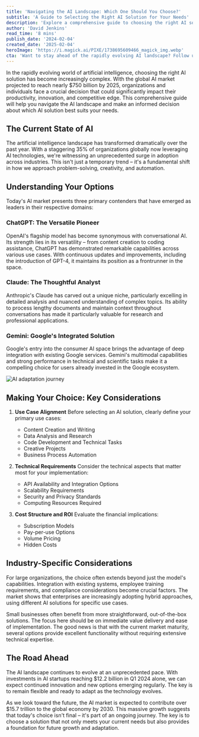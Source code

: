 ```yaml
---
title: 'Navigating the AI Landscape: Which One Should You Choose?'
subtitle: 'A Guide to Selecting the Right AI Solution for Your Needs'
description: 'Explore a comprehensive guide to choosing the right AI solution. From ChatGPT to Claude and Gemini, learn how to evaluate options based on your specific needs, technical requirements, and industry context.'
author: 'David Jenkins'
read_time: '8 mins'
publish_date: '2024-02-04'
created_date: '2025-02-04'
heroImage: 'https://i.magick.ai/PIXE/1738695609466_magick_img.webp'
cta: 'Want to stay ahead of the rapidly evolving AI landscape? Follow us on LinkedIn for regular updates, expert insights, and in-depth analysis of the latest developments in artificial intelligence.'
---
```


In the rapidly evolving world of artificial intelligence, choosing the right AI solution has become increasingly complex. With the global AI market projected to reach nearly $750 billion by 2025, organizations and individuals face a crucial decision that could significantly impact their productivity, innovation, and competitive edge. This comprehensive guide will help you navigate the AI landscape and make an informed decision about which AI solution best suits your needs.

## The Current State of AI

The artificial intelligence landscape has transformed dramatically over the past year. With a staggering 35% of organizations globally now leveraging AI technologies, we're witnessing an unprecedented surge in adoption across industries. This isn't just a temporary trend – it's a fundamental shift in how we approach problem-solving, creativity, and automation.

## Understanding Your Options

Today's AI market presents three primary contenders that have emerged as leaders in their respective domains:

### ChatGPT: The Versatile Pioneer
OpenAI's flagship model has become synonymous with conversational AI. Its strength lies in its versatility – from content creation to coding assistance, ChatGPT has demonstrated remarkable capabilities across various use cases. With continuous updates and improvements, including the introduction of GPT-4, it maintains its position as a frontrunner in the space.

### Claude: The Thoughtful Analyst
Anthropic's Claude has carved out a unique niche, particularly excelling in detailed analysis and nuanced understanding of complex topics. Its ability to process lengthy documents and maintain context throughout conversations has made it particularly valuable for research and professional applications.

### Gemini: Google's Integrated Solution
Google's entry into the consumer AI space brings the advantage of deep integration with existing Google services. Gemini's multimodal capabilities and strong performance in technical and scientific tasks make it a compelling choice for users already invested in the Google ecosystem.

![AI adaptation journey](https://i.magick.ai/PIXE/1738695609469_magick_img.webp)

## Making Your Choice: Key Considerations

1. **Use Case Alignment**
   Before selecting an AI solution, clearly define your primary use cases:
   - Content Creation and Writing
   - Data Analysis and Research
   - Code Development and Technical Tasks
   - Creative Projects
   - Business Process Automation

2. **Technical Requirements**
   Consider the technical aspects that matter most for your implementation:
   - API Availability and Integration Options
   - Scalability Requirements
   - Security and Privacy Standards
   - Computing Resources Required

3. **Cost Structure and ROI**
   Evaluate the financial implications:
   - Subscription Models
   - Pay-per-use Options
   - Volume Pricing
   - Hidden Costs

## Industry-Specific Considerations

For large organizations, the choice often extends beyond just the model's capabilities. Integration with existing systems, employee training requirements, and compliance considerations become crucial factors. The market shows that enterprises are increasingly adopting hybrid approaches, using different AI solutions for specific use cases.

Small businesses often benefit from more straightforward, out-of-the-box solutions. The focus here should be on immediate value delivery and ease of implementation. The good news is that with the current market maturity, several options provide excellent functionality without requiring extensive technical expertise.

## The Road Ahead

The AI landscape continues to evolve at an unprecedented pace. With investments in AI startups reaching $12.2 billion in Q1 2024 alone, we can expect continued innovation and new options emerging regularly. The key is to remain flexible and ready to adapt as the technology evolves.

As we look toward the future, the AI market is expected to contribute over $15.7 trillion to the global economy by 2030. This massive growth suggests that today's choice isn't final – it's part of an ongoing journey. The key is to choose a solution that not only meets your current needs but also provides a foundation for future growth and adaptation.